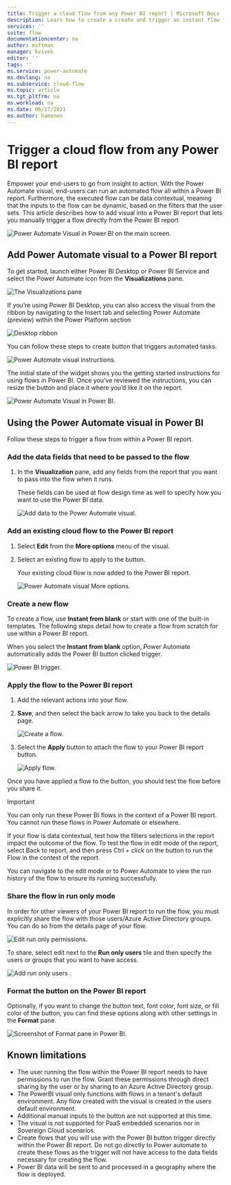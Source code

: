 ```yaml
---
title: Trigger a cloud flow from any Power BI report | Microsoft Docs
description: Learn how to create a create and trigger an instant flow from any Power BI report
services: ''
suite: flow
documentationcenter: na
author: msftman
manager: kvivek
editor: ''
tags: ''
ms.service: power-automate
ms.devlang: na
ms.subservice: cloud-flow
ms.topic: article
ms.tgt_pltfrm: na
ms.workload: na
ms.date: 06/17/2021
ms.author: hamenon
---
```


# Trigger a cloud flow from any Power BI report

Empower your end-users to go from insight to action. With the Power Automate visual, end-users can run an automated flow all within a Power BI report. Furthermore, the executed flow can be data contextual, meaning that the inputs to the flow can be dynamic, based on the filters that the user sets. This article describes how to add visual into a Power BI report that lets you manually trigger a flow directly from the Power BI report

![Power Automate Visual in Power BI on the main screen.](media/power-bi-flow/power-bi-main.png)

## Add Power Automate visual to a Power BI report
To get started, launch either Power BI Desktop or Power BI Service and select the Power Automate icon from the **Visualizations** pane.

![The Visualizations pane](media/power-bi-flow/visualization-pane.png)

If you’re using Power BI Desktop, you can also access the visual from the ribbon by navigating to the Insert tab and selecting Power Automate (preview) within the Power Platform section

![Desktop ribbon](media/power-bi-flow/desktop-ribbon.png)

You can follow these steps to create button that triggers automated tasks.

![Power Automate visual instructions.](media/power-bi-flow/powerbi-default-state.png)

The initial state of the widget shows you the getting started instructions for using flows in Power BI. Once you’ve reviewed the instructions, you can resize the button and place it where you’d like it on the report.

![Power Automate Visual in Power BI.](media/power-bi-flow/power-bi-report.png)

## Using the Power Automate visual in Power BI

Follow these steps to trigger a flow from within a Power BI report.

### Add the data fields that need to be passed to the flow

1. In the **Visualization** pane, add any fields from the report that you want to pass into the flow when it runs. 

   These fields can be used at flow design time as well to specify how you want to use the Power BI data.

   ![Add data to the Power Automate visual.](media/power-bi-flow/Powerbi-add-data.png)

### Add an existing cloud flow to the Power BI report

1. Select **Edit** from the **More options** menu of the visual. 

1. Select an existing flow to apply to the button.

   Your existing cloud flow is now added to the Power BI report. 

   ![Power Automate visual More options.](media/power-bi-flow/power-bi-more-options.png)

### Create a new flow

To create a flow, use **Instant from blank** or start with one of the built-in templates. The following steps detail how to create a flow from scratch for use within a Power BI report.

When you select the **Instant from blank** option, Power Automate automatically adds the Power BI button clicked trigger.

![Power BI trigger.](media/power-bi-flow/power-bi-trigger.png)

### Apply the flow to the Power BI report

1. Add the relevant actions into your flow. 

1. **Save**, and then select the back arrow to take you back to the details page. 

   ![Create a flow.](media/power-bi-flow/power-bi-create-flow.png)

1. Select the **Apply** button to attach the flow to your Power BI report button.

   ![Apply flow.](media/power-bi-flow/power-bi-apply.png)

Once you have applied a flow to the button, you should test the flow before you share it. 

>[!IMPORTANT]
>You can only run these Power BI flows in the context of a Power BI report. You cannot run these flows in Power Automate or elsewhere. 

If your flow is data contextual, test how the filters selections in the report impact the outcome of the flow. To test the flow in edit mode of the report, select Back to report, and then press Ctrl + click on the button to run the Flow in the context of the report.

You can navigate to the edit mode or to Power Automate to view the run history of the flow to ensure its running successfully.

### Share the flow in run only mode

In order for other viewers of your Power BI report to run the flow, you must explicitly share the flow with those users/Azure Active Directory groups. You can do so from the details page of your flow.

![Edit run only permissions.](media/power-bi-flow/powerbI-run-only1.png)

To share, select edit next to the **Run only users** tile and then specify the users or groups that you want to have access.

![Add run only users .](media/power-bi-flow/powerbi-run-only2.png)

### Format the button on the Power BI report
Optionally, if you want to change the button text, font color, font size, or fill color of the button, you can find these options along with other settings in the **Format** pane. 

![Screenshot of Format pane in Power BI.](media/power-bi-flow/power-bi-flow-format.png)

## Known limitations 

* The user running the flow within the Power BI report needs to have permissions to run the flow. Grant these permissions through direct sharing by the user or by sharing to an Azure Active Directory group.
* The PowerBI visual only functions with flows in a tenant's default environment. Any flow created with the visual is created in the users default environment.
* Additional manual inputs to the button are not supported at this time.
* The visual is not supported for PaaS embedded scenarios nor in Sovereign Cloud scenarios.
* Create flows that you will use with the Power BI button trigger directly within the Power BI report. Do not go directly to Power automate to create these flows as the trigger will not have access to the data fields necessary for creating the flow.
* Power BI data will be sent to and processed in a geography where the flow is deployed.







